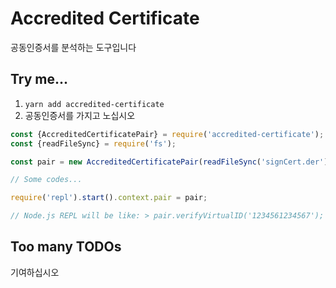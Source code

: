 # Accredited Certificate

공동인증서를 분석하는 도구입니다

## Try me...

1. `yarn add accredited-certificate`
1. 공동인증서를 가지고 노십시오
```javascript
const {AccreditedCertificatePair} = require('accredited-certificate');
const {readFileSync} = require('fs');

const pair = new AccreditedCertificatePair(readFileSync('signCert.der'), readFileSync('signPri.key'), 'Replace with your p@ssw0rd');

// Some codes...

require('repl').start().context.pair = pair;

// Node.js REPL will be like: > pair.verifyVirtualID('1234561234567');
```

## Too many TODOs

기여하십시오
